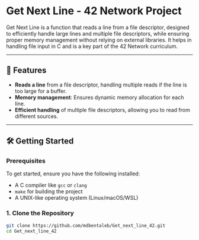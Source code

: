 # Get Next Line - 42 Network Project

Get Next Line is a function that reads a line from a file descriptor, designed to efficiently handle large lines and multiple file descriptors, while ensuring proper memory management without relying on external libraries.
It helps in handling file input in C and is a key part of the 42 Network curriculum.

---

## 🚀 Features

- **Reads a line** from a file descriptor, handling multiple reads if the line is too large for a buffer.
- **Memory management**: Ensures dynamic memory allocation for each line.
- **Efficient handling** of multiple file descriptors, allowing you to read from different sources.

---

## 🛠️ Getting Started

### Prerequisites

To get started, ensure you have the following installed:
- A C compiler like `gcc` or `clang`
- `make` for building the project
- A UNIX-like operating system (Linux/macOS/WSL)

### 1. Clone the Repository
```bash
git clone https://github.com/mdbentaleb/Get_next_line_42.git
cd Get_next_line_42
